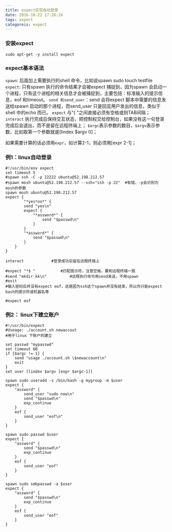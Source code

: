 ```yaml
---
title: expect实现自动登录
date: 2016-10-22 17:28:24
tags: expect
categoreis: expect
---
```



### 安装expect
`sudo apt-get -y install expect`

### expect基本语法
`spawn`: 后面加上需要执行的shell 命令，比如说spawn sudo touch testfile
`expect`: 只有spawn 执行的命令结果才会被expect 捕捉到，因为spawn 会启动一个进程，只有这个进程的相关信息才会被捕捉到，主要包括：标准输入的提示信息，eof 和timeout。
`send 和send_user`：send 会将expect 脚本中需要的信息发送给spawn 启动的那个进程，而send_user 只是回显用户发出的信息，类似于shell 中的echo 而已。
`expect` 与“{ ”之间直接必须有空格或则TAB间隔；
`interact` 执行完成后保持交互状态，把控制权交给控制台，如果没有这一句登录完成后会退出，而不是留在远程终端上；
`$argc`表示参数的数目，`$argv`表示参数，比如取第一个参数就是[lindex $argv 0]；
<!-- more -->

如果需要计算的话必须用`expr`，如计算2-1，则必须用[expr 2-1]；

### 例1：linux自动登录
```
#!/usr/bin/env expect
set timeout 5
#spawn ssh -C -p 22222 ubuntu@52.198.212.57
#spawn mosh ubuntu@52.198.212.57 --ssh="ssh -p 22" 	#有错，-p会识别为mosh的参数
spawn mosh ubuntu@52.198.212.57
expect {
        "*yes*no*" {
		send "yes\n"
		expect {
			"*assword*" {
	 			send "$passwd\n"
			}
		}
		"*assword*" {
			send "$passwd\n"
		}
	}
}

interact 			#登录成功后留在远程终端上

#expect "*$ " 			#匹配提示符，注意空格，要和远程终端一致
#send "mkdir kk\n"  		#远程执行命令用send发送，不用spawn
#exit
#输入密码后并没有expect eof，这是因为ssh这个spawn并没有结束，所以你只能expect bash的提示符或机器名等

#expect eof
```

### 例2： linux下建立账户
```
#!/usr/bin/expect
#Useage: ./account.sh newaccout
#用于linux 下账户的建立

set passwd "mypasswd"
set timeout 60
if {$argc != 1} {
	send "usage ./account.sh \$newaccount\n"
	exit
}
set user [lindex $argv [expr $argc-1]]

spawn sudo useradd -s /bin/bash -g mygroup -m $user
expect {
	"assword" {
		send_user "sudo now\n"
		send "$passwd\n"
		exp_continue
	}
	eof {
		send_user "eof\n"
	}
}

spawn sudo passwd $user
expect {
	"assword" {
		send "$passwd\n"
		exp_continue
	}
	eof {
		send_user "eof"
	}
}

spawn sudo smbpasswd -a $user
expect {
	"assword" {
		send "$passwd\n"
		exp_continue
	}
	eof {
		send_user "eof"
	}
}
```
